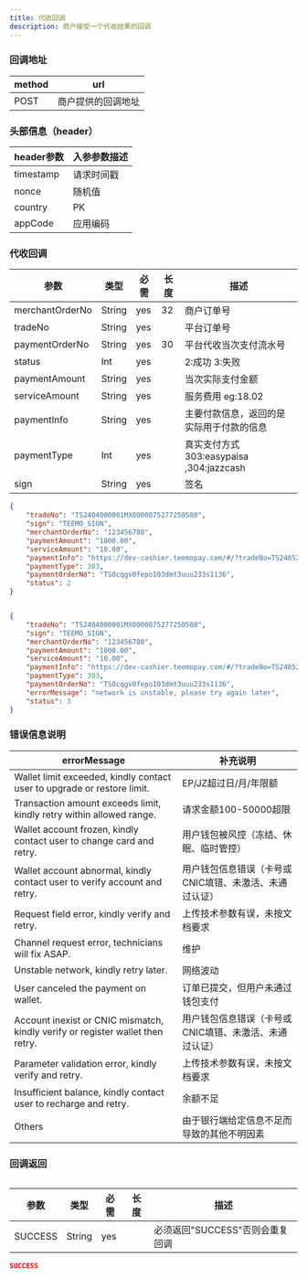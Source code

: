```yaml
---
title: 代收回调
description: 商户接受一个代收结果的回调
---
```


### 回调地址

| method | url                |
| ------ | ------------------ |
| POST   | 商户提供的回调地址 |

### 头部信息（header）

| header参数                  | 入参参数描述 |
|---------------------------|--------|
| timestamp                 | 请求时间戳  |
| nonce                     | 随机值    |
| country  | PK     |
| appCode  | 应用编码   |

### 代收回调

| 参数       | 类型   | 必需 | 长度  | 描述                          |
| ---------- | ------ | ---- |-----|-----------------------------|
| merchantOrderNo | String | yes  | 32  | 商户订单号                       |
| tradeNo    | String | yes  |     | 平台订单号                       |
| paymentOrderNo | String | yes  | 30  | 平台代收当次支付流水号                 |
| status     | Int | yes  |     | 2:成功 3:失败                   |
| paymentAmount     | String | yes   |     | 当次实际支付金额                    |
| serviceAmount   | String | yes   |     | 服务费用  eg:18.02              |
| paymentInfo     | String | yes   |     | 主要付款信息，返回的是实际用于付款的信息        |
| paymentType     | Int | yes   |     | 真实支付方式 303:easypaisa ,304:jazzcash |
| sign       | String | yes  |     | 签名                          |

```json title=成功回调示例
{
    "tradeNo": "TS2404000001MX0000075277250508",
    "sign": "TEEMO_SIGN",
    "merchantOrderNo": "123456780",
    "paymentAmount": "1000.00",
    "serviceAmount": "10.00",
    "paymentInfo": "https://dev-cashier.teemopay.com/#/?tradeNo=TS2405210001MX0000142911043800",
    "paymentType": 303,
    "paymentOrderNo": "TSOcqgv0fepo103dmt3uuu233s1136",
    "status": 2
}
```

```json title=失败回调示例

{
    "tradeNo": "TS2404000001MX0000075277250508",
    "sign": "TEEMO_SIGN",
    "merchantOrderNo": "123456780",
    "paymentAmount": "1000.00",
    "serviceAmount": "10.00",
    "paymentInfo": "https://dev-cashier.teemopay.com/#/?tradeNo=TS2405210001MX0000142911043800",
    "paymentType": 303,
    "paymentOrderNo": "TSOcqgv0fepo103dmt3uuu233s1136",
    "errorMessage": "network is unstable, please try again later",
    "status": 3
}

```

### 错误信息说明

| errorMessage                                |    补充说明                            |
| ------------------------------------------- |--------------------------------|
| Wallet limit exceeded, kindly contact user to upgrade or restore limit. | EP/JZ超过日/月/年限额 |
| Transaction amount exceeds limit, kindly retry within allowed range. | 请求金额100-50000超限 |
| Wallet account frozen, kindly contact user to change card and retry. | 用户钱包被风控（冻结、休眠、临时管控） |
| Wallet account abnormal, kindly contact user to verify account and retry. | 用户钱包信息错误（卡号或CNIC填错、未激活、未通过认证） |
| Request field error, kindly verify and retry. | 上传技术参数有误，未按文档要求 |
| Channel request error, technicians will fix ASAP. | 维护 |
| Unstable network, kindly retry later. | 网络波动 |
| User canceled the payment on wallet. | 订单已提交，但用户未通过钱包支付 |
| Account inexist or CNIC mismatch, kindly verify or register wallet then retry. | 用户钱包信息错误（卡号或CNIC填错、未激活、未通过认证） |
| Parameter validation error, kindly verify and retry. | 上传技术参数有误，未按文档要求 |
| Insufficient balance, kindly contact user to recharge and retry. | 余额不足 |
| Others | 由于银行端给定信息不足而导致的其他不明因素 |


### 回调返回

<Table
thead={["字段", "类型", "必需", "描述"]}
tbody={[["SUCCESS", "String", "yes", '必须返回"SUCCESS"否则会重复回调']]}
/>

| 参数    | 类型   | 必需 | 长度 | 描述                            |
| ------- | ------ | ---- | ---- | ------------------------------- |
| SUCCESS | String | yes  |      | 必须返回"SUCCESS"否则会重复回调 |

```json title=回调示例
SUCCESS
```


